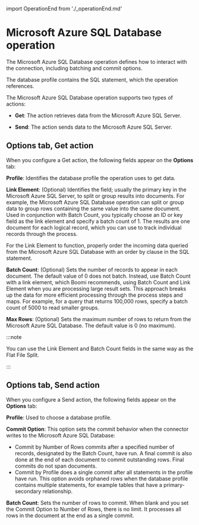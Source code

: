 import OperationEnd from './_operationEnd.md'

# Microsoft Azure SQL Database operation 

<head>
  <meta name="guidename" content="Integration"/>
  <meta name="context" content="GUID-5f4bdbb9-aaf6-4780-98a9-12841b56f284"/>
</head>


The Microsoft Azure SQL Database operation defines how to interact with the connection, including batching and commit options.

The database profile contains the SQL statement, which the operation references.

The Microsoft Azure SQL Database operation supports two types of actions:

-   **Get**: The action retrieves data from the Microsoft Azure SQL Server.

-   **Send**: The action sends data to the Microsoft Azure SQL Server.


## Options tab, Get action 

When you configure a Get action, the following fields appear on the **Options** tab:

**Profile**: Identifies the database profile the operation uses to get data.

**Link Element**: \(Optional\) Identifies the field; usually the primary key in the Microsoft Azure SQL Server, to split or group results into documents. For example, the Microsoft Azure SQL Database operation can split or group data to group rows containing the same value into the same document. Used in conjunction with Batch Count, you typically choose an ID or key field as the link element and specify a batch count of 1. The results are one document for each logical record, which you can use to track individual records through the process.

For the Link Element to function, properly order the incoming data queried from the Microsoft Azure SQL Database with an order by clause in the SQL statement.

**Batch Count**: \(Optional\) Sets the number of records to appear in each document. The default value of 0 does not batch. Instead, use Batch Count with a link element, which Boomi recommends, using Batch Count and Link Element when you are processing large result sets. This approach breaks up the data for more efficient processing through the process steps and maps. For example, for a query that returns 100,000 rows, specify a batch count of 5000 to read smaller groups.

**Max Rows**: \(Optional\) Sets the maximum number of rows to return from the Microsoft Azure SQL Database. The default value is 0 \(no maximum\).

:::note

You can use the Link Element and Batch Count fields in the same way as the Flat File Split.

:::

## Options tab, Send action

When you configure a Send action, the following fields appear on the **Options** tab:

**Profile**: Used to choose a database profile.

**Commit Option**: This option sets the commit behavior when the connector writes to the Microsoft Azure SQL Database:

-   Commit by Number of Rows commits after a specified number of records, designated by the Batch Count, have run. A final commit is also done at the end of each document to commit outstanding rows. Final commits do not span documents.
-   Commit by Profile does a single commit after all statements in the profile have run. This option avoids orphaned rows when the database profile contains multiple statements, for example tables that have a primary-secondary relationship.


**Batch Count**: Sets the number of rows to commit. When blank and you set the Commit Option to Number of Rows, there is no limit. It processes all rows in the document at the end as a single commit.

<OperationEnd />